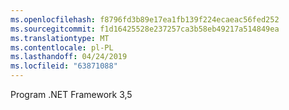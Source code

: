 ```yaml
---
ms.openlocfilehash: f8796fd3b89e17ea1fb139f224ecaeac56fed252
ms.sourcegitcommit: f1d16425528e237257ca3b58eb49217a514849ea
ms.translationtype: MT
ms.contentlocale: pl-PL
ms.lasthandoff: 04/24/2019
ms.locfileid: "63871088"
---
```

 Program .NET Framework 3,5 
